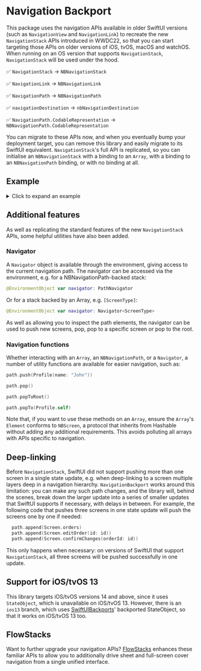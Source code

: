 # Navigation Backport

This package uses the navigation APIs available in older SwiftUI versions (such as `NavigationView` and `NavigationLink`) to recreate the new `NavigationStack` APIs introduced in WWDC22, so that you can start targeting those APIs on older versions of iOS, tvOS, macOS and watchOS. When running on an OS version that supports `NavigationStack`, `NavigationStack` will be used under the hood.
 
✅ `NavigationStack` -> `NBNavigationStack`

✅ `NavigationLink` -> `NBNavigationLink`

✅ `NavigationPath` -> `NBNavigationPath`

✅ `navigationDestination` -> `nbNavigationDestination`

✅ `NavigationPath.CodableRepresentation` -> `NBNavigationPath.CodableRepresentation`


You can migrate to these APIs now, and when you eventually bump your deployment target, you can remove this library and easily migrate to its SwiftUI equivalent. `NavigationStack`'s full API is replicated, so you can initialise an `NBNavigationStack` with a binding to an `Array`, with a binding to an `NBNavigationPath` binding, or with no binding at all.

## Example

<details>
  <summary>Click to expand an example</summary>

```swift
import NavigationBackport
import SwiftUI

struct ContentView: View {
  @State var path = NBNavigationPath()

  var body: some View {
    NBNavigationStack(path: $path) {
      HomeView()
        .nbNavigationDestination(for: NumberList.self, destination: { numberList in
          NumberListView(numberList: numberList)
        })
        .nbNavigationDestination(for: Int.self, destination: { number in
          NumberView(number: number)
        })
        .nbNavigationDestination(for: EmojiVisualisation.self, destination: { visualisation in
          EmojiView(visualisation: visualisation)
        })
    }
  }
}

struct HomeView: View {
  var body: some View {
    VStack(spacing: 8) {
      NBNavigationLink(value: NumberList(range: 0 ..< 100), label: { Text("Pick a number") })
    }.navigationTitle("Home")
  }
}

struct NumberList: Hashable {
  let range: Range<Int>
}

struct NumberListView: View {
  let numberList: NumberList
  var body: some View {
    List {
      ForEach(numberList.range, id: \.self) { number in
        NBNavigationLink("\(number)", value: number)
      }
    }.navigationTitle("List")
  }
}

struct NumberView: View {
  @EnvironmentObject var navigator: PathNavigator
  
  let number: Int

  var body: some View {
    VStack(spacing: 8) {
      Text("\(number)")
      NBNavigationLink(
        value: number + 1,
        label: { Text("Show next number") }
      )
      NBNavigationLink(
        value: EmojiVisualisation(emoji: "🐑", count: number),
        label: { Text("Visualise with sheep") }
      )
      Button("Go back to root", action: { navigator.popToRoot() })
    }.navigationTitle("\(number)")
  }
}

struct EmojiVisualisation: Hashable {
  let emoji: String
  let count: Int
  
  var text: String {
    Array(repeating: emoji, count: count).joined()
  }
}

struct EmojiView: View {
  let visualisation: EmojiVisualisation

  var body: some View {
    Text(visualisation.text)
      .navigationTitle("Visualise \(visualisation.count)")
  }
}
```

</details>

## Additional features

As well as replicating the standard features of the new `NavigationStack` APIs, some helpful utilities have also been added. 

### Navigator

A `Navigator` object is available through the environment, giving access to the current navigation path. The navigator can be accessed via the environment, e.g. for a NBNavigationPath-backed stack:

```swift
@EnvironmentObject var navigator: PathNavigator
```

Or for a stack backed by an Array, e.g. `[ScreenType]`:

```swift
@EnvironmentObject var navigator: Navigator<ScreenType>
```

As well as allowing you to inspect the path elements, the navigator can be used to push new screens, pop, pop to a specific screen or pop to the root.

### Navigation functions

Whether interacting with an `Array`, an `NBNavigationPath`, or a `Navigator`, a number of utility functions are available for easier navigation, such as:

```swift
path.push(Profile(name: "John"))

path.pop()

path.popToRoot()

path.popTo(Profile.self)
```

Note that, if you want to use these methods on an `Array`, ensure the `Array`'s `Element` conforms to `NBScreen`, a protocol that inherits from Hashable without adding any additional requirements. This avoids polluting all arrays with APIs specific to navigation.

## Deep-linking
 
 Before `NavigationStack`, SwiftUI did not support pushing more than one screen in a single state update, e.g. when deep-linking to a screen multiple layers deep in a navigation hierarchy. `NavigationBackport` works around this limitation: you can make any such path changes, and the library will, behind the scenes, break down the larger update into a series of smaller updates that SwiftUI supports if necessary, with delays in between. For example, the following code that pushes three screens in one state update will push the screens one by one if needed:

```swift
  path.append(Screen.orders)
  path.append(Screen.editOrder(id: id))
  path.append(Screen.confirmChanges(orderId: id))
```

This only happens when necessary: on versions of SwiftUI that support `NavigationStack`, all three screens will be pushed successfully in one update.

## Support for iOS/tvOS 13

This library targets iOS/tvOS versions 14 and above, since it uses `StateObject`, which is unavailable on iOS/tvOS 13. However, there is an `ios13` branch, which uses [SwiftUIBackports](https://github.com/shaps80/SwiftUIBackports)' backported StateObject, so that it works on iOS/tvOS 13 too.

## FlowStacks

Want to further upgrade your navigation APIs? [FlowStacks](https://github.com/johnpatrickmorgan/FlowStacks) enhances these familiar APIs to allow you to additionally drive sheet and full-screen cover navigation from a single unified interface. 
